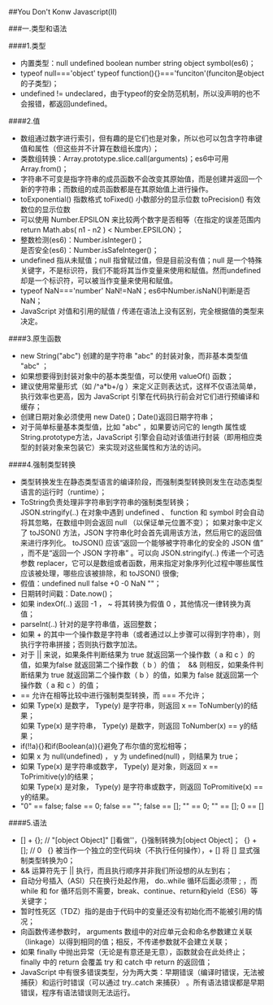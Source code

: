 ##You Don't Konw Javascript(II)  

###一.类型和语法  

####1.类型  

* 内置类型：null undefined boolean number string object symbol(es6)； 
* typeof null==='object'  typeof function(){}==='funciton'(funciton是object的子类型)；
* undefined != undeclared，由于typeof的安全防范机制，所以没声明的也不会报错，都返回undefined。  

####2.值  

* 数组通过数字进行索引，但有趣的是它们也是对象，所以也可以包含字符串键值和属性（但这些并不计算在数组长度内）；
* 类数组转换：Array.prototype.slice.call(arguments)；es6中可用Array.from()；
* 字符串不可变是指字符串的成员函数不会改变其原始值，而是创建并返回一个新的字符串；而数组的成员函数都是在其原始值上进行操作。
* toExponential() 指数格式  toFixed() 小数部分的显示位数  toPrecision() 有效数位的显示位数
* 可以使用 Number.EPSILON 来比较两个数字是否相等（在指定的误差范围内return Math.abs( n1 - n2 ) < Number.EPSILON）； 
* 整数检测(es6)：Number.isInteger()；  
是否安全(es6)：Number.isSafeInteger()；
* undefined 指从未赋值；null 指曾赋过值，但是目前没有值；null 是一个特殊关键字，不是标识符，我们不能将其当作变量来使用和赋值。然而undefined 却是一个标识符，可以被当作变量来使用和赋值。
* typeof NaN==='number' NaN!=NaN；es6中Number.isNaN()判断是否NaN；
* JavaScript 对值和引用的赋值 / 传递在语法上没有区别，完全根据值的类型来决定。

####3.原生函数  
* new String("abc") 创建的是字符串 "abc" 的封装对象，而非基本类型值 "abc" ；
* 如果想要得到封装对象中的基本类型值，可以使用 valueOf() 函数；
* 建议使用常量形式（如 /^a*b+/g ）来定义正则表达式，这样不仅语法简单，执行效率也更高，因为 JavaScript 引擎在代码执行前会对它们进行预编译和缓存；
* 创建日期对象必须使用 new Date()；Date()返回日期字符串；
* 对于简单标量基本类型值，比如 "abc" ，如果要访问它的 length 属性或 String.prototype方法，JavaScript 引擎会自动对该值进行封装（即用相应类型的封装对象来包装它）来实现对这些属性和方法的访问。

####4.强制类型转换  
* 类型转换发生在静态类型语言的编译阶段，而强制类型转换则发生在动态类型语言的运行时（runtime）；
* ToString负责处理非字符串到字符串的强制类型转换；  
JSON.stringify(..) 在对象中遇到 undefined 、 function 和 symbol 时会自动将其忽略，在数组中则会返回 null （以保证单元位置不变）； 如果对象中定义了 toJSON() 方法，JSON 字符串化时会首先调用该方法，然后用它的返回值来进行序列化。 toJSON() 应该“返回一个能够被字符串化的安全的 JSON 值” ，而不是“返回一个 JSON 字符串” 。可以向 JSON.stringify(..) 传递一个可选参数 replacer，它可以是数组或者函数，用来指定对象序列化过程中哪些属性应该被处理，哪些应该被排除，和 toJSON() 很像;
* 假值：undefined null false +0  -0 NaN ""；
* 日期转时间戳：Date.now()；
* 如果 indexOf(..) 返回 -1 ， ~ 将其转换为假值 0 ，其他情况一律转换为真值；
* parseInt(..) 针对的是字符串值，返回整数；
* 如果 + 的其中一个操作数是字符串（或者通过以上步骤可以得到字符串），则执行字符串拼接；否则执行数字加法。
* 对于 || 来说，如果条件判断结果为 true 就返回第一个操作数（ a 和 c ）的值，如果为false 就返回第二个操作数（ b ）的值；  
&& 则相反，如果条件判断结果为 true 就返回第二个操作数（ b ）的值，如果为 false 就返回第一个操作数（ a 和 c ）的值；
* == 允许在相等比较中进行强制类型转换，而 === 不允许；
*  如果 Type(x) 是数字， Type(y) 是字符串，则返回 x == ToNumber(y)的结果；  
如果 Type(x) 是字符串， Type(y) 是数字，则返回 ToNumber(x) == y的结果；
* if(!!a){}和if(Boolean(a)){}避免了布尔值的宽松相等；
* 如果 x 为 null(undefined) ， y 为 undefined(null) ，则结果为 true；
* 如果 Type(x) 是字符串或数字， Type(y) 是对象，则返回 x == ToPrimitive(y)的结果；  
如果 Type(x) 是对象， Type(y) 是字符串或数字，则返回 ToPromitive(x) == y的结果。
* "0" == false; false == 0; false == ""; false == []; "" == 0; "" == []; 0 == []

####5.语法
* [] + {}; // "[object Object]" []看做''，{}强制转换为[object Object]； 
{} + []; // 0   {} 被当作一个独立的空代码块（不执行任何操作），+ [] 将 [] 显式强制类型转换为0；
* && 运算符先于 || 执行，而且执行顺序并非我们所设想的从左到右；
* 自动分号插入（ASI）只在换行处起作用， do..while 循环后面必须带 ; ，而 while 和 for 循环后则不需要，break、continue、return和yield（ES6）等关键字；
* 暂时性死区（TDZ）指的是由于代码中的变量还没有初始化而不能被引用的情况；
* 向函数传递参数时， arguments 数组中的对应单元会和命名参数建立关联（linkage）以得到相同的值；相反，不传递参数就不会建立关联；
* 如果 finally 中抛出异常（无论是有意还是无意），函数就会在此处终止；finally 中的 return 会覆盖 try 和 catch 中 return 的返回值；
* JavaScript 中有很多错误类型，分为两大类：早期错误（编译时错误，无法被捕获）和运行时错误（可以通过 try..catch 来捕获） 。所有语法错误都是早期错误，程序有语法错误则无法运行。
